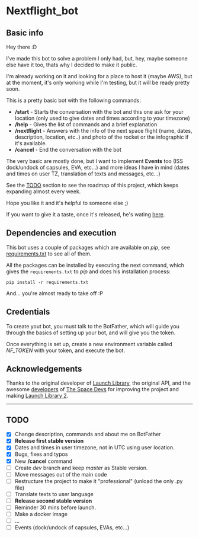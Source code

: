 # Nextflight_bot
## Basic info

Hey there :D

I've made this bot to solve a problem I only had, but, hey, maybe someone else have it too, thats why I decided to make it public.

I'm already working on it and looking for a place to host it (maybe AWS), but at the moment, it's only working while I'm testing, but it will be ready pretty soon.

This is a pretty basic bot with the following commands:
- **/start** - Starts the conversation with the bot and this one ask for your location (only used to give dates and times according to your timezone)
- **/help**  - Gives the list of commands and a brief explanation
- **/nextflight** - Answers with the info of the next space flight (name, dates, description, location, etc..) and photo of the rocket or the infographic if it's available.
- **/cancel** - End the conversation with the bot

The very basic are mostly done, but I want to implement **Events** too (ISS dock/undock of capsules, EVA, etc...) and more ideas I have in mind (dates and times on user TZ, translation of texts and messages, etc...)

See the [TODO](https://github.com/Charly98cma/Nextflight-bot#todo) section to see the roadmap of this project, which keeps expanding almost every week.

Hope you like it and it's helpful to someone else  ;)

If you want to give it a taste, once it's released, he's wating [here](https://t.me/nextflight_bot).

## Dependencies and execution

This bot uses a couple of packages which are available on *pip*, see [requirements.txt](https://github.com/Charly98cma/Nextflight-bot/blob/master/requirements.txt) to see all of them.

All the packages can be installed by executing the next command, which gives the `requirements.txt` to *pip* and does his installation process:

```
pip install -r requirements.txt
```

And... you're almost ready to take off :P

## Credentials

To create yout bot, you must talk to the BotFather, which will guide you through the basics of setting up your bot, and will give you the token.

Once everything is set up, create a new environment variable called *NF_TOKEN* with your token, and execute the bot.

## Acknowledgements

Thanks to the original developer of [Launch Library](https://launchlibrary.net/), the original API, and the awesome [developers](https://thespacedevs.com/about) of [The Space Devs](https://thespacedevs.com/) for improving the project and making [Launch Library 2](https://thespacedevs.com/llapi).

---

## TODO
- [x] Change description, commands and about me on BotFather
- [X] **Release first stable version**
- [x] Dates and times in user timezone, not in UTC using user location.
- [x] Bugs, fixes and typos
- [x] New **/cancel** command
- [ ] Create *dev* branch and keep *master* as Stable version.
- [ ] Move messages out of the main code
- [ ] Restructure the project to make it "professional" (unload the only .py file)
- [ ] Translate texts to user language
- [ ] **Release second stable version**
- [ ] Reminder 30 mins before launch.
- [ ] Make a docker image
- [ ] ...
- [ ] Events (dock/undock of capsules, EVAs, etc...)
